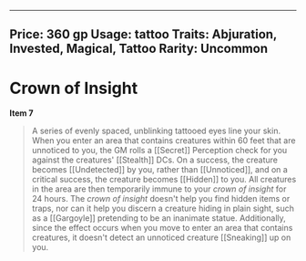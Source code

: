 
---
Price: 360 gp
Usage: tattoo
Traits: Abjuration, Invested, Magical, Tattoo
Rarity: Uncommon
---

# Crown of Insight

**Item 7**

> A series of evenly spaced, unblinking tattooed eyes line your skin. When you enter an area that contains creatures within 60 feet that are unnoticed to you, the GM rolls a [[Secret]] Perception check for you against the creatures' [[Stealth]] DCs. On a success, the creature becomes [[Undetected]] by you, rather than [[Unnoticed]], and on a critical success, the creature becomes [[Hidden]] to you. All creatures in the area are then temporarily immune to your *crown of insight* for 24 hours. The *crown of insight* doesn't help you find hidden items or traps, nor can it help you discern a creature hiding in plain sight, such as a [[Gargoyle]] pretending to be an inanimate statue. Additionally, since the effect occurs when you move to enter an area that contains creatures, it doesn't detect an unnoticed creature [[Sneaking]] up on you.
